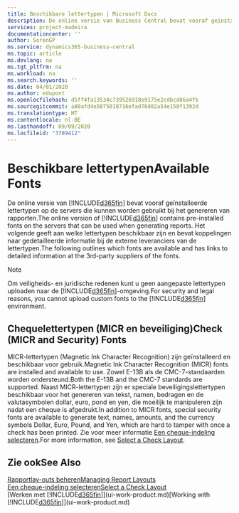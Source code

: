 ```yaml
---
title: Beschikbare lettertypen | Microsoft Docs
description: De online versie van Business Central bevat vooraf geïnstalleerde lettertypen op de servers die kunnen worden gebruikt bij het genereren van rapporten.
services: project-madeira
documentationcenter: ''
author: SorenGP
ms.service: dynamics365-business-central
ms.topic: article
ms.devlang: na
ms.tgt_pltfrm: na
ms.workload: na
ms.search.keywords: ''
ms.date: 04/01/2020
ms.author: edupont
ms.openlocfilehash: d5ff4fa13534c739526918e9175e2cdbcd86a4fb
ms.sourcegitcommit: a80afd4e5075018716efad76d82a54e158f1392d
ms.translationtype: HT
ms.contentlocale: nl-BE
ms.lasthandoff: 09/09/2020
ms.locfileid: "3789412"
---
```

# <a name="available-fonts"></a><span data-ttu-id="3edda-103">Beschikbare lettertypen</span><span class="sxs-lookup"><span data-stu-id="3edda-103">Available Fonts</span></span>
<span data-ttu-id="3edda-104">De online versie van [!INCLUDE[d365fin](includes/d365fin_md.md)] bevat vooraf geïnstalleerde lettertypen op de servers die kunnen worden gebruikt bij het genereren van rapporten.</span><span class="sxs-lookup"><span data-stu-id="3edda-104">The online version of [!INCLUDE[d365fin](includes/d365fin_md.md)] contains pre-installed fonts on the servers that can be used when generating reports.</span></span> <span data-ttu-id="3edda-105">Het volgende geeft aan welke lettertypen beschikbaar zijn en bevat koppelingen naar gedetailleerde informatie bij de externe leveranciers van de lettertypen.</span><span class="sxs-lookup"><span data-stu-id="3edda-105">The following outlines which fonts are available and has links to detailed information at the 3rd-party suppliers of the fonts.</span></span>

> [!NOTE]
> <span data-ttu-id="3edda-106">Om veiligheids- en juridische redenen kunt u geen aangepaste lettertypen uploaden naar de [!INCLUDE[d365fin](includes/d365fin_md.md)]-omgeving.</span><span class="sxs-lookup"><span data-stu-id="3edda-106">For security and legal reasons, you cannot upload custom fonts to the [!INCLUDE[d365fin](includes/d365fin_md.md)] environment.</span></span>

## <a name="check-micr-and-security-fonts"></a><span data-ttu-id="3edda-107">Chequelettertypen (MICR en beveiliging)</span><span class="sxs-lookup"><span data-stu-id="3edda-107">Check (MICR and Security) Fonts</span></span>  
<span data-ttu-id="3edda-108">MICR-lettertypen (Magnetic Ink Character Recognition) zijn geïnstalleerd en beschikbaar voor gebruik.</span><span class="sxs-lookup"><span data-stu-id="3edda-108">Magnetic Ink Character Recognition (MICR) fonts are installed and available to use.</span></span> <span data-ttu-id="3edda-109">Zowel E-13B als de CMC-7-standaarden worden ondersteund.</span><span class="sxs-lookup"><span data-stu-id="3edda-109">Both the E-13B and the CMC-7 standards are supported.</span></span> <span data-ttu-id="3edda-110">Naast MICR-lettertypen zijn er speciale beveiligingslettertypen beschikbaar voor het genereren van tekst, namen, bedragen en de valutasymbolen dollar, euro, pond en yen, die moeilijk te manipuleren zijn nadat een cheque is afgedrukt.</span><span class="sxs-lookup"><span data-stu-id="3edda-110">In addition to MICR fonts, special security fonts are available to generate text, names, amounts, and the currency symbols Dollar, Euro, Pound, and Yen, which are hard to tamper with once a check has been printed.</span></span> <span data-ttu-id="3edda-111">Zie voor meer informatie [Een cheque-indeling selecteren](finance-how-define-check-layouts.md).</span><span class="sxs-lookup"><span data-stu-id="3edda-111">For more information, see [Select a Check Layout](finance-how-define-check-layouts.md).</span></span>

## <a name="see-also"></a><span data-ttu-id="3edda-112">Zie ook</span><span class="sxs-lookup"><span data-stu-id="3edda-112">See Also</span></span>
[<span data-ttu-id="3edda-113">Rapportlay-outs beheren</span><span class="sxs-lookup"><span data-stu-id="3edda-113">Managing Report Layouts</span></span>](ui-manage-report-layouts.md)  
[<span data-ttu-id="3edda-114">Een cheque-indeling selecteren</span><span class="sxs-lookup"><span data-stu-id="3edda-114">Select a Check Layout</span></span>](finance-how-define-check-layouts.md)  
<span data-ttu-id="3edda-115">[Werken met [!INCLUDE[d365fin](includes/d365fin_md.md)]](ui-work-product.md)</span><span class="sxs-lookup"><span data-stu-id="3edda-115">[Working with [!INCLUDE[d365fin](includes/d365fin_md.md)]](ui-work-product.md)</span></span>
